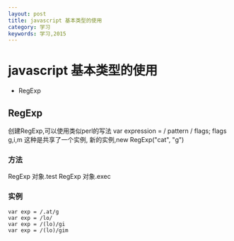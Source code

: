 ```yaml
---
layout: post
title: javascript 基本类型的使用
category: 学习
keywords: 学习,2015
---
```



# javascript 基本类型的使用
+ RegExp

## RegExp
创建RegExp,可以使用类似perl的写法
var expression = / pattern / flags;
flags g,i,m
这种是共享了一个实例,
新的实例,new RegExp("cat", "g")


### 方法

RegExp 对象.test
RegExp 对象.exec


### 实例

```
var exp = /.at/g
var exp = /lo/
var exp = /(lo)/gi
var exp = /(lo)/gim


```
